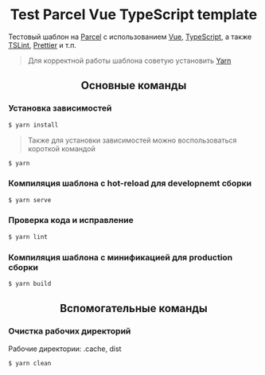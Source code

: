 <h1 align="center">Test Parcel Vue TypeScript template</h1>

Тестовый шаблон на <a href="https://parceljs.org/">Parcel</a> с использованием <a href="https://vuejs.org/index.html">Vue</a>, <a href="https://www.typescriptlang.org/">TypeScript</a>, а также <a href="https://palantir.github.io/tslint/">TSLint<a/>, <a href="https://prettier.io/">Prettier</a> и т.п.

> Для корректной работы шаблона советую установить <a href="https://yarnpkg.com/">Yarn</a>

<h2 align="center">Основные команды</h2>

### Установка зависимостей

```bash
$ yarn install
```
> Также для установки зависимостей можно воспользоваться короткой командой

```bash
$ yarn
```

### Компиляция шаблона с hot-reload для developnemt сборки

```bash
$ yarn serve
```

### Проверка кода и исправление

```bash
$ yarn lint
```

### Компиляция шаблона с минификацией для production сборки

```bash
$ yarn build
```

<h2 align="center">Вспомогательные команды</h2>

### Очистка рабочих директорий

Рабочие директории: .cache, dist

```bash
$ yarn clean
```
